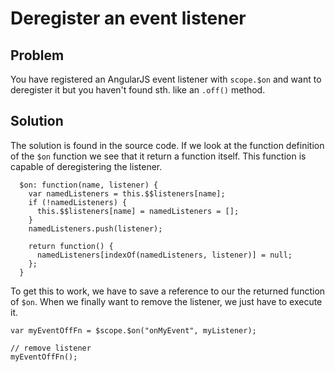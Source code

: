# Deregister an event listener

## Problem

You have registered an AngularJS event listener with `scope.$on` and want to deregister it but you haven't found sth.
 like an `.off()` method.

## Solution

The solution is found in the source code. If we look at the function definition of the `$on` function we see that it
return a function itself. This function is capable of deregistering the listener.


      $on: function(name, listener) {
        var namedListeners = this.$$listeners[name];
        if (!namedListeners) {
          this.$$listeners[name] = namedListeners = [];
        }
        namedListeners.push(listener);

        return function() {
          namedListeners[indexOf(namedListeners, listener)] = null;
        };
      }

To get this to work, we have to save a reference to our the returned function of `$on`. When we finally want to
remove the listener, we just have to execute it. 

    var myEventOffFn = $scope.$on("onMyEvent", myListener);

    // remove listener
    myEventOffFn();
